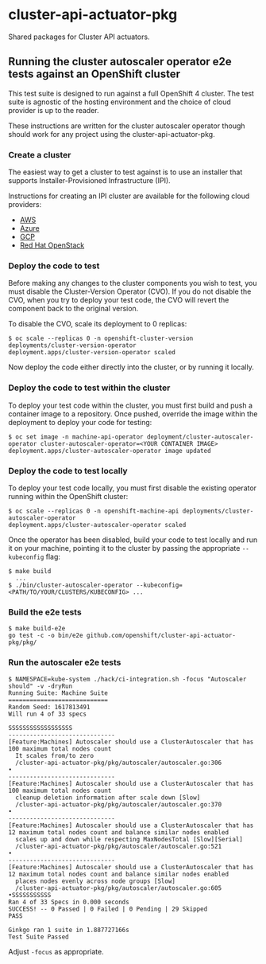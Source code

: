 # cluster-api-actuator-pkg

Shared packages for Cluster API actuators.

## Running the cluster autoscaler operator e2e tests against an OpenShift cluster

This test suite is designed to run against a full OpenShift 4 cluster.
The test suite is agnostic of the hosting environment and the choice of cloud provider is up to the reader.

These instructions are written for the cluster autoscaler operator though should work for any project using the cluster-api-actuator-pkg.

### Create a cluster

The easiest way to get a cluster to test against is to use an installer that supports Installer-Provisioned Infrastructure (IPI).

Instructions for creating an IPI cluster are available for the following cloud providers:
- [AWS](https://cloud.redhat.com/openshift/install/aws/installer-provisioned)
- [Azure](https://cloud.redhat.com/openshift/install/azure/installer-provisioned)
- [GCP](https://cloud.redhat.com/openshift/install/gcp/installer-provisioned)
- [Red Hat OpenStack](https://cloud.redhat.com/openshift/install/openstack/installer-provisioned)

### Deploy the code to test

Before making any changes to the cluster components you wish to test, you must disable the Cluster-Version Operator (CVO).
If you do not disable the CVO, when you try to deploy your test code, the CVO will revert the component back to the original version.

To disable the CVO, scale its deployment to 0 replicas:

```console
$ oc scale --replicas 0 -n openshift-cluster-version deployments/cluster-version-operator
deployment.apps/cluster-version-operator scaled
```

Now deploy the code either directly into the cluster, or by running it locally.

### Deploy the code to test within the cluster

To deploy your test code within the cluster, you must first build and push a container image to a repository.
Once pushed, override the image within the deployment to deploy your code for testing:

```console
$ oc set image -n machine-api-operator deployment/cluster-autoscaler-operator cluster-autoscaler-operator=<YOUR CONTAINER IMAGE>
deployment.apps/cluster-autoscaler-operator image updated
```

### Deploy the code to test locally

To deploy your test code locally, you must first disable the existing operator running within the OpenShift cluster:

```console
$ oc scale --replicas 0 -n openshift-machine-api deployments/cluster-autoscaler-operator
deployment.apps/cluster-autoscaler-operator scaled
```

Once the operator has been disabled, build your code to test locally and run it on your machine,
pointing it to the cluster by passing the appropriate `--kubeconfig` flag:

```console
$ make build
  ...
$ ./bin/cluster-autoscaler-operator --kubeconfig=<PATH/TO/YOUR/CLUSTERS/KUBECONFIG> ...
```

### Build the e2e tests

```console
$ make build-e2e 
go test -c -o bin/e2e github.com/openshift/cluster-api-actuator-pkg/pkg/
```

### Run the autoscaler e2e tests

```console
$ NAMESPACE=kube-system ./hack/ci-integration.sh -focus "Autoscaler should" -v -dryRun
Running Suite: Machine Suite
============================
Random Seed: 1617813491
Will run 4 of 33 specs

SSSSSSSSSSSSSSSSSS
------------------------------
[Feature:Machines] Autoscaler should use a ClusterAutoscaler that has 100 maximum total nodes count 
  It scales from/to zero
  /cluster-api-actuator-pkg/pkg/autoscaler/autoscaler.go:306
•
------------------------------
[Feature:Machines] Autoscaler should use a ClusterAutoscaler that has 100 maximum total nodes count 
  cleanup deletion information after scale down [Slow]
  /cluster-api-actuator-pkg/pkg/autoscaler/autoscaler.go:370
•
------------------------------
[Feature:Machines] Autoscaler should use a ClusterAutoscaler that has 12 maximum total nodes count and balance similar nodes enabled 
  scales up and down while respecting MaxNodesTotal [Slow][Serial]
  /cluster-api-actuator-pkg/pkg/autoscaler/autoscaler.go:521
•
------------------------------
[Feature:Machines] Autoscaler should use a ClusterAutoscaler that has 12 maximum total nodes count and balance similar nodes enabled 
  places nodes evenly across node groups [Slow]
  /cluster-api-actuator-pkg/pkg/autoscaler/autoscaler.go:605
•SSSSSSSSSSS
Ran 4 of 33 Specs in 0.000 seconds
SUCCESS! -- 0 Passed | 0 Failed | 0 Pending | 29 Skipped
PASS

Ginkgo ran 1 suite in 1.887727166s
Test Suite Passed
```

Adjust `-focus` as appropriate.
